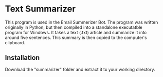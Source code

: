 # Text Summarizer
This program is used in the Email Summerizer Bot. The program was written originally in Python, but then compiled into a standalone executatble program for Windows. It takes a text (.txt) article and summarize it into around five sentences. This summary is then copied to the computer's clipboard.

## Installation
Download the "summarizer" folder and extract it to your working directory.
